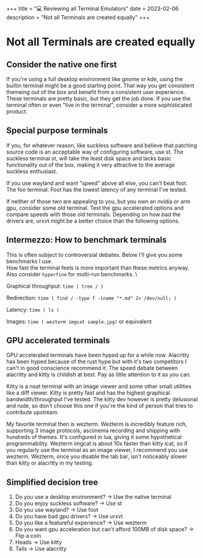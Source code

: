 +++
title = "💻 Reviewing all Terminal Emulators"
date = 2023-02-06
description = "Not all Terminals are created equally"
+++

# Not all Terminals are created equally

## Consider the native one first

If you're using a full desktop environment like gnome or kde, using the builtin terminal might be a good starting point.
That way you get consistent themeing out of the box and benefit from a consistent user experience.
These terminals are pretty basic, but they get the job done.
If you use the terminal often or even "live in the terminal", consider a more sophisticated product.

## Special purpose terminals

If you, for whatever reason, like suckless software and believe that patching source code is an acceptable way of configuring software, use st. 
The suckless terminal st, will take the least disk space and lacks basic functionality out of the box, making it very attractive to the average suckless enthusiast.

If you use wayland and want "speed" above all else, you can't beat foot. The foo terminal.
Foot has the lowest latency of any terminal I've tested.

If neither of those two are appealing to you, but you own an nvidia or arm gpu, consider some old terminal.
Test the gpu accelerated options and compare speeds with those old terminals.
Depending on how bad the drivers are, urxvt might be a better choice than the following options.

## Intermezzo: How to benchmark terminals

This is often subject to controversial debates. Below I'll give you some benchmarks I use. \
How fast the terminal feels is more important than these metrics anyway. \
Also consider `hyperfine` for multi-run benchmarks. \

Graphical throughput: `time ( tree / )`

Redirection: `time ( find / -type f -iname "*.md" 2> /dev/null; )`

Latency: `time ( ls )`

Images: `time ( wezterm imgcat sample.jpg)` or equivalent

## GPU accelerated terminals

GPU accelerated terminals have been hyped up for a while now. 
Alacritty has been hyped because of the rust hype but with it's two competitors I can't in good conscience recommend it.
The speed debate between alacritty and kitty is childish at best.
Pay as little attention to it as you can.

Kitty is a neat terminal with an image viewer and some other small utilities like a diff viewer.
Kitty is pretty fast and has the highest graphical bandwidth/throughput I've tested.
The kitty dev however is pretty delusional and rude, so don't choose this one if you're the kind of person that tries to contribute upstream.

My favorite terminal then is wezterm.
Wezterm is incredibly feature rich, supporting 3 image protocols, asciinema recording and shipping with hundreds of themes.
It's configured in lua, giving it some hypothetical programmability.
Wezterm imgcat is about 10x faster than kitty icat, so if you regularly use the terminal as an image viewer, I recommend you use wezterm.
Wezterm, once you disable the tab bar, isn't noticeably slower than kitty or alacritty in my testing.

## Simplified decision tree

1. Do you use a desktop environment? → Use the native terminal
2. Do you enjoy suckless software? → Use st
3. Do you use wayland? → Use foot
4. Do you have bad gpu drivers? → Use urxvt
5. Do you like a featureful experience? → Use wezterm
6. Do you want gpu acceleration but can't afford 100MB of disk space? → Flip a coin
7. Heads → Use kitty
8. Tails → Use alacritty
